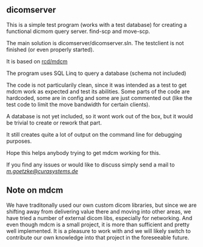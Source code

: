 dicomserver
-----------

This is a simple test program (works with a test database) for
creating a functional dicmom query server. find-scp and move-scp.

The main solution is dicomserver/dicomserver.sln. The testclient
is not finished (or even properly started).

It is based on [rcd/mdcm][1]

  [1]: https://github.com/rcd/mdcm

The program uses SQL Linq to query a database (schema not included)

The code is not particularily clean, since it was intended as
a test to get mdcm work as expected and test its abilities.
Some parts of the code are hardcoded, some are in config and some
are just commented out (like the test code to limit the move
bandwidth for certain clients).

A database is not yet included, so it wont work out of the
box, but it would be trivial to create or rework that part.

It still creates quite a lot of output on the command line for 
debugging purposes.

Hope this helps anybody trying to get mdcm working for this.

If you find any issues or would like to discuss simply send a mail to
*m.goetzke@curasystems.de*


Note on mdcm
------------

We have traditonally used our own custom dicom libraries, but since
we are shifting away from delivering value there and moving into other
areas, we have tried a number of external dicom libs, especially for
networking.
And even though mdcm is a small project, it is more than
sufficient and pretty well implemented. It is a pleasure to work with
and we will likely switch to contribute our own knowledge into that project
in the foreseeable future.